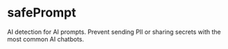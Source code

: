 # safePrompt
AI detection for AI prompts. Prevent sending PII or sharing secrets with the most common AI chatbots. 
